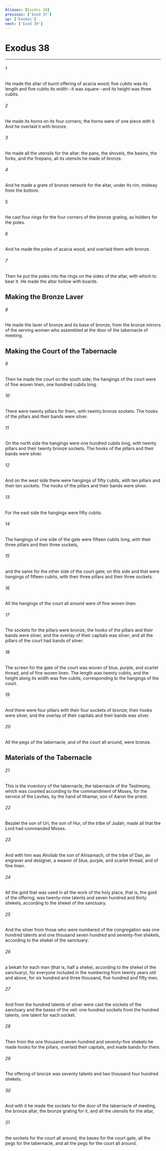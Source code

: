 ```yaml
---
Aliases: [Exodus 38]
previous: ['Exod 37']
up: ['Exodus']
next: ['Exod 39']
---
```

# Exodus 38

***


###### 1 
He made the altar of burnt offering of acacia wood; five cubits was its length and five cubits its width--it was square--and its height was three cubits. 

###### 2 
He made its horns on its four corners; the horns were of one piece with it. And he overlaid it with bronze. 

###### 3 
He made all the utensils for the altar: the pans, the shovels, the basins, the forks, and the firepans; all its utensils he made of bronze. 

###### 4 
And he made a grate of bronze network for the altar, under its rim, midway from the bottom. 

###### 5 
He cast four rings for the four corners of the bronze grating, as holders for the poles. 

###### 6 
And he made the poles of acacia wood, and overlaid them with bronze. 

###### 7 
Then he put the poles into the rings on the sides of the altar, with which to bear it. He made the altar hollow with boards.

## Making the Bronze Laver 

###### 8 
He made the laver of bronze and its base of bronze, from the bronze mirrors of the serving women who assembled at the door of the tabernacle of meeting.

## Making the Court of the Tabernacle 

###### 9 
Then he made the court on the south side; the hangings of the court were of fine woven linen, one hundred cubits long. 

###### 10 
There were twenty pillars for them, with twenty bronze sockets. The hooks of the pillars and their bands were silver. 

###### 11 
On the north side the hangings were one hundred cubits long, with twenty pillars and their twenty bronze sockets. The hooks of the pillars and their bands were silver. 

###### 12 
And on the west side there were hangings of fifty cubits, with ten pillars and their ten sockets. The hooks of the pillars and their bands were silver. 

###### 13 
For the east side the hangings were fifty cubits. 

###### 14 
The hangings of one side of the gate were fifteen cubits long, with their three pillars and their three sockets, 

###### 15 
and the same for the other side of the court gate; on this side and that were hangings of fifteen cubits, with their three pillars and their three sockets. 

###### 16 
All the hangings of the court all around were of fine woven linen. 

###### 17 
The sockets for the pillars were bronze, the hooks of the pillars and their bands were silver, and the overlay of their capitals was silver; and all the pillars of the court had bands of silver. 

###### 18 
The screen for the gate of the court was woven of blue, purple, and scarlet thread, and of fine woven linen. The length was twenty cubits, and the height along its width was five cubits, corresponding to the hangings of the court. 

###### 19 
And there were four pillars with their four sockets of bronze; their hooks were silver, and the overlay of their capitals and their bands was silver. 

###### 20 
All the pegs of the tabernacle, and of the court all around, were bronze.

## Materials of the Tabernacle 

###### 21 
This is the inventory of the tabernacle, the tabernacle of the Testimony, which was counted according to the commandment of Moses, for the service of the Levites, by the hand of Ithamar, son of Aaron the priest. 

###### 22 
Bezalel the son of Uri, the son of Hur, of the tribe of Judah, made all that the Lord had commanded Moses. 

###### 23 
And with him was Aholiab the son of Ahisamach, of the tribe of Dan, an engraver and designer, a weaver of blue, purple, and scarlet thread, and of fine linen. 

###### 24 
All the gold that was used in all the work of the holy place, that is, the gold of the offering, was twenty-nine talents and seven hundred and thirty shekels, according to the shekel of the sanctuary. 

###### 25 
And the silver from those who were numbered of the congregation was one hundred talents and one thousand seven hundred and seventy-five shekels, according to the shekel of the sanctuary: 

###### 26 
a bekah for each man (that is, half a shekel, according to the shekel of the sanctuary), for everyone included in the numbering from twenty years old and above, for six hundred and three thousand, five hundred and fifty men. 

###### 27 
And from the hundred talents of silver were cast the sockets of the sanctuary and the bases of the veil: one hundred sockets from the hundred talents, one talent for each socket. 

###### 28 
Then from the one thousand seven hundred and seventy-five shekels he made hooks for the pillars, overlaid their capitals, and made bands for them. 

###### 29 
The offering of bronze was seventy talents and two thousand four hundred shekels. 

###### 30 
And with it he made the sockets for the door of the tabernacle of meeting, the bronze altar, the bronze grating for it, and all the utensils for the altar, 

###### 31 
the sockets for the court all around, the bases for the court gate, all the pegs for the tabernacle, and all the pegs for the court all around.
